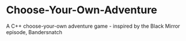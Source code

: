 # Choose-Your-Own-Adventure
A C++ choose-your-own adventure game - inspired by the Black Mirror episode, Bandersnatch
